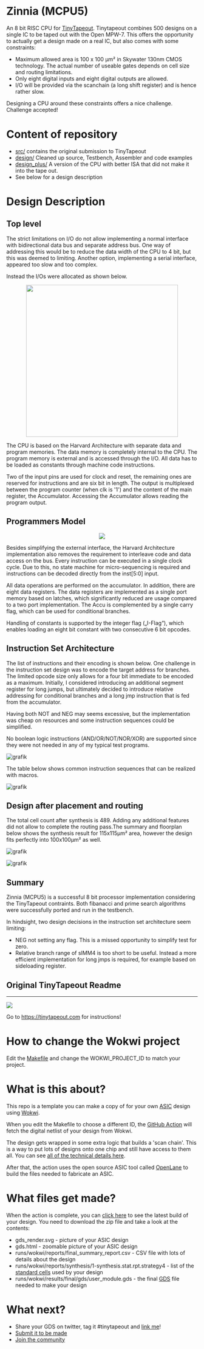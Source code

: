 # Zinnia (MCPU5)

An 8 bit RISC CPU for [TinyTapeout](www.tinytapeout.com). Tinytapeout combines 500 designs on a single IC to be taped out with the Open MPW-7. This offers the opportunity to actually get a design made on a real IC, but also comes with some constraints:

- Maximum allowed area is 100 x 100 µm² in Skywater 130nm CMOS technology. The actual number of useable gates depends on cell size and routing limitations.
- Only eight digital inputs and eight digital outputs are allowed.
- I/O will be provided via the scanchain (a long shift register) and is hence rather slow.

Designing a CPU around these constraints offers a nice challenge. Challenge accepted!
# Content of repository

  - [src/](src/) contains the original submission to TinyTapeout
  - [design/](design) Cleaned up source, Testbench, Assembler and code examples
  - [design_plus/](design_plus) A version of the CPU with better ISA that did not make it into the tape out.
  - See below for a design description

# Design Description

## Top level

The strict limitations on I/O do not allow implementing a normal interface with bidirectional data bus and separate address bus. One way of addressing this would be to reduce the data width of the CPU to 4 bit, but this was deemed to limiting. Another option, implementing a serial interface, appeared too slow and too complex.

Instead the I/Os were allocated as shown below.

<p align="center">
  <img width=400 src='https://user-images.githubusercontent.com/4086406/188716014-33053217-c1a6-4cac-afc2-257b7203d407.png'>
</p>

The CPU is based on the Harvard Architecture with separate data and program memories. The data memory is completely internal to the CPU. The program memory is external and is accessed through the I/O. All data has to be loaded as constants through machine code instructions.

Two of the input pins are used for clock and reset, the remaining ones are reserved for instructions and are six bit in length. The output is multiplexed between the program counter (when clk is '1') and the content of the main register, the Accumulator. Accessing the Accumulator allows reading the program output.

## Programmers Model

<p align="center">
  <img src='https://user-images.githubusercontent.com/4086406/188716065-a4d7755b-9020-4291-94e4-f22cf04bb168.png'>
</p>

Besides simplifying the external interface, the Harvard Architecture implementation also removes the requirement to interleave code and data access on the bus. Every instruction can be executed in a single clock cycle. Due to this, no state machine for micro-sequencing is required and instructions can be decoded directly from the inst[5:0] input.

All data operations are performed on the accumulator. In addition, there are eight data registers. The data registers are implemented as a single port memory based on latches, which significantly reduced are usage compared to a two port implementation. The Accu is complemented by a single carry flag, which can be used for conditional branches.

Handling of constants is supported by the integer flag („I-Flag“), which enables loading an eight bit constant with two consecutive 6 bit opcodes.

## Instruction Set Architecture

The list of instructions and their encoding is shown below. One challenge in the instruction set design was to encode the target address for branches. The limited opcode size only allows for a four bit immediate to be encoded as a maximum. Initially, I considered introducing an additional segment register for long jumps, but ultimately decided to introduce relative addressing for conditional branches and a long jmp instruction that is fed from the accumulator. 

Having both NOT and NEG may seems excessive, but the implementation was cheap on resources and some instruction sequences could be simplified.

No boolean logic instructions (AND/OR/NOT/NOR/XOR) are supported since they were not needed in any of my typical test programs.

![grafik](https://user-images.githubusercontent.com/4086406/188716202-d0681200-9578-414f-8c06-417b6ae8950d.png)

The table below shows common instruction sequences that can be realized with macros.

![grafik](https://user-images.githubusercontent.com/4086406/188716303-d0428667-788e-4f98-bd4b-40d5c7e23e4d.png)

## Design after placement and routing

The total cell count after synthesis is 489. Adding any additional features did not allow to complete the routing pass.The summary and floorplan below shows the synthesis result for 115x115µm² area, however the design fits perfectly into 100x100µm² as well.

![grafik](https://user-images.githubusercontent.com/4086406/188730917-91d6c818-d903-449f-bae3-42abefd206a6.png)

![grafik](https://user-images.githubusercontent.com/4086406/188715948-98719648-8b37-4218-b3ca-6674cf783abc.png)

## Summary

Zinnia (MCPU5) is a successful 8 bit processor implementation considering the TinyTapeout contraints. Both fibanacci and prime search algorithms were successfully ported and run in the testbench.

In hindsight, two design decisions in the instruction set architecture seem limiting:

- NEG not setting any flag. This is a missed opportunity to simplify test for zero.
- Relative branch range of sIMM4 is too short to be useful. Instead a more efficient implementation for long jmps is required, for example based on sideloading register.

## Original TinyTapeout Readme
-----

![](../../workflows/wokwi/badge.svg)

Go to https://tinytapeout.com for instructions!

# How to change the Wokwi project

Edit the [Makefile](Makefile) and change the WOKWI_PROJECT_ID to match your project.

# What is this about?

This repo is a template you can make a copy of for your own [ASIC](https://www.zerotoasiccourse.com/terminology/asic/) design using [Wokwi](https://wokwi.com/).

When you edit the Makefile to choose a different ID, the [GitHub Action](.github/workflows/wokwi.yaml) will fetch the digital netlist of your design from Wokwi.

The design gets wrapped in some extra logic that builds a 'scan chain'. This is a way to put lots of designs onto one chip and still have access to them all. You can see [all of the technical details here](https://github.com/mattvenn/scan_wrapper).

After that, the action uses the open source ASIC tool called [OpenLane](https://www.zerotoasiccourse.com/terminology/openlane/) to build the files needed to fabricate an ASIC.

# What files get made?

When the action is complete, you can [click here](https://github.com/mattvenn/wokwi-verilog-gds-test/actions) to see the latest build of your design. You need to download the zip file and take a look at the contents:

* gds_render.svg - picture of your ASIC design
* gds.html - zoomable picture of your ASIC design
* runs/wokwi/reports/final_summary_report.csv  - CSV file with lots of details about the design
* runs/wokwi/reports/synthesis/1-synthesis.stat.rpt.strategy4 - list of the [standard cells](https://www.zerotoasiccourse.com/terminology/standardcell/) used by your design
* runs/wokwi/results/final/gds/user_module.gds - the final [GDS](https://www.zerotoasiccourse.com/terminology/gds2/) file needed to make your design

# What next?

* Share your GDS on twitter, tag it #tinytapeout and [link me](https://twitter.com/matthewvenn)!
* [Submit it to be made](https://docs.google.com/forms/d/e/1FAIpQLSc3ZF0AHKD3LoZRSmKX5byl-0AzrSK8ADeh0DtkZQX0bbr16w/viewform?usp=sf_link)
* [Join the community](https://discord.gg/rPK2nSjxy8)
